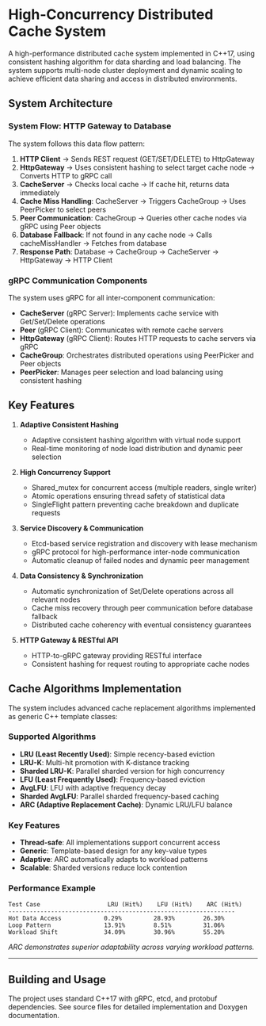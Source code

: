 # High-Concurrency Distributed Cache System

A high-performance distributed cache system implemented in C++17, using consistent hashing algorithm for data sharding and load balancing. The system supports multi-node cluster deployment and dynamic scaling to achieve efficient data sharing and access in distributed environments.

## System Architecture

### System Flow: HTTP Gateway to Database

The system follows this data flow pattern:

1. **HTTP Client** → Sends REST request (GET/SET/DELETE) to HttpGateway
2. **HttpGateway** → Uses consistent hashing to select target cache node → Converts HTTP to gRPC call
3. **CacheServer** → Checks local cache → If cache hit, returns data immediately
4. **Cache Miss Handling**: CacheServer → Triggers CacheGroup → Uses PeerPicker to select peers
5. **Peer Communication**: CacheGroup → Queries other cache nodes via gRPC using Peer objects
6. **Database Fallback**: If not found in any cache node → Calls cacheMissHandler → Fetches from database
7. **Response Path**: Database → CacheGroup → CacheServer → HttpGateway → HTTP Client

### gRPC Communication Components

The system uses gRPC for all inter-component communication:

- **CacheServer** (gRPC Server): Implements cache service with Get/Set/Delete operations
- **Peer** (gRPC Client): Communicates with remote cache servers
- **HttpGateway** (gRPC Client): Routes HTTP requests to cache servers via gRPC
- **CacheGroup**: Orchestrates distributed operations using PeerPicker and Peer objects
- **PeerPicker**: Manages peer selection and load balancing using consistent hashing

## Key Features

1. **Adaptive Consistent Hashing**
   - Adaptive consistent hashing algorithm with virtual node support
   - Real-time monitoring of node load distribution and dynamic peer selection

2. **High Concurrency Support**
   - Shared_mutex for concurrent access (multiple readers, single writer)
   - Atomic operations ensuring thread safety of statistical data
   - SingleFlight pattern preventing cache breakdown and duplicate requests

3. **Service Discovery & Communication**
   - Etcd-based service registration and discovery with lease mechanism
   - gRPC protocol for high-performance inter-node communication
   - Automatic cleanup of failed nodes and dynamic peer management

4. **Data Consistency & Synchronization**
   - Automatic synchronization of Set/Delete operations across all relevant nodes
   - Cache miss recovery through peer communication before database fallback
   - Distributed cache coherency with eventual consistency guarantees

5. **HTTP Gateway & RESTful API**
   - HTTP-to-gRPC gateway providing RESTful interface
   - Consistent hashing for request routing to appropriate cache nodes

## Cache Algorithms Implementation

The system includes advanced cache replacement algorithms implemented as generic C++ template classes:

### Supported Algorithms
- **LRU (Least Recently Used)**: Simple recency-based eviction
- **LRU-K**: Multi-hit promotion with K-distance tracking  
- **Sharded LRU-K**: Parallel sharded version for high concurrency
- **LFU (Least Frequently Used)**: Frequency-based eviction
- **AvgLFU**: LFU with adaptive frequency decay
- **Sharded AvgLFU**: Parallel sharded frequency-based caching
- **ARC (Adaptive Replacement Cache)**: Dynamic LRU/LFU balance

### Key Features
- **Thread-safe**: All implementations support concurrent access
- **Generic**: Template-based design for any key-value types
- **Adaptive**: ARC automatically adapts to workload patterns
- **Scalable**: Sharded versions reduce lock contention

### Performance Example
```
Test Case                   LRU (Hit%)    LFU (Hit%)    ARC (Hit%)
----------------------------------------------------------------
Hot Data Access            0.29%         28.93%        26.30%
Loop Pattern               13.91%        8.51%         31.06%
Workload Shift             34.09%        30.96%        55.20%
```

*ARC demonstrates superior adaptability across varying workload patterns.*

---

## Building and Usage

The project uses standard C++17 with gRPC, etcd, and protobuf dependencies. See source files for detailed implementation and Doxygen documentation.
